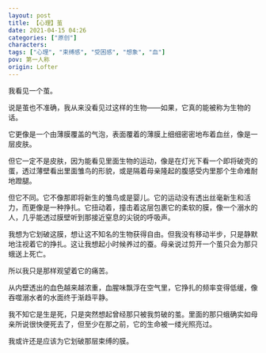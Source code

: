 ```yaml
---
layout: post
title: 【心理】茧
date: 2021-04-15 04:26
categories: ["原创"]
characters: 
tags: ["心理", "束缚感", "受困感", "想象", "血"]
pov: 第一人称
origin: Lofter
---
```


我看见一个茧。

说是茧也不准确，我从来没看见过这样的生物——如果，它真的能被称为生物的话。

它更像是一个由薄膜覆盖的气泡，表面覆着的薄膜上细细密密地布着血丝，像是一层皮肤。

但它一定不是皮肤，因为能看见里面生物的运动，像是在灯光下看一个即将破壳的蛋，透过薄壁看出里面雏鸟的形貌，或是隔着母亲隆起的腹感受内里那个生命难耐地蹬腿。

但它不同。它不像那即将新生的雏鸟或是婴儿。它的运动没有透出丝毫新生和活力，而更像是一种挣扎。它扭动着，撞击着这层包裹它的柔软的膜，像一个溺水的人，几乎能透过膜壁听到那接近窒息的尖锐的呼吸声。

我想为它划破这膜，想让这不知名的生物获得自由。但我没有移动半步，只是静默地注视着它的挣扎。这让我想起小时候养过的蚕。母亲说过剪开一个茧只会为那只蛾送上死亡。

所以我只是那样观望着它的痛苦。

从内壁透出的血色越来越浓重，血腥味飘浮在空气里，它挣扎的频率变得低缓，像吞噬溺水者的水面终于渐趋平静。

我不知它是生是死，只是突然想起曾经那只被我剪破的茧。里面的那只蛾确实如母亲所说很快便死去了，但至少在那之前，它的生命被一缕光照亮过。

我或许还是应该为它划破那层束缚的膜。